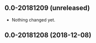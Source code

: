 0.0-20181209 (unreleased)
-------------------------

- Nothing changed yet.


0.0-20181208 (2018-12-08)
-------------------------